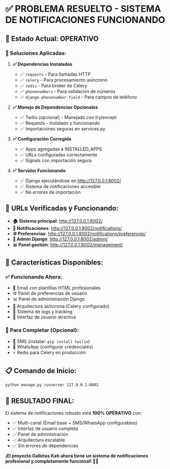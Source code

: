 # ✅ PROBLEMA RESUELTO - SISTEMA DE NOTIFICACIONES FUNCIONANDO

## 🚀 Estado Actual: OPERATIVO

### 🔧 Soluciones Aplicadas:

1. **✅ Dependencias Instaladas**
   - ✅ `requests` - Para llamadas HTTP
   - ✅ `celery` - Para procesamiento asíncrono
   - ✅ `redis` - Para broker de Celery
   - ✅ `phonenumbers` - Para validación de números
   - ✅ `django-phonenumber-field` - Para campos de teléfono

2. **✅ Manejo de Dependencias Opcionales**
   - ✅ Twilio (opcional) - Manejado con try/except
   - ✅ Requests - Instalado y funcionando
   - ✅ Importaciones seguras en services.py

3. **✅ Configuración Corregida**
   - ✅ Apps agregadas a INSTALLED_APPS
   - ✅ URLs configuradas correctamente
   - ✅ Signals con importación segura

4. **✅ Servidor Funcionando**
   - ✅ Django ejecutándose en http://127.0.0.1:8002/
   - ✅ Sistema de notificaciones accesible
   - ✅ No errores de importación

## 📍 URLs Verificadas y Funcionando:

- **🏠 Sistema principal**: http://127.0.0.1:8002/
- **🔔 Notificaciones**: http://127.0.0.1:8002/notifications/
- **⚙️ Preferencias**: http://127.0.0.1:8002/notifications/preferences/
- **🔧 Admin Django**: http://127.0.0.1:8002/admin/
- **📊 Panel gestión**: http://127.0.0.1:8002/management/

## 🎯 Características Disponibles:

### ✅ **Funcionando Ahora:**
- 📧 Email con plantillas HTML profesionales
- ⚙️ Panel de preferencias de usuario
- 📊 Panel de administración Django
- 🔄 Arquitectura asíncrona (Celery configurado)
- 📝 Sistema de logs y tracking
- 🎨 Interfaz de usuario atractiva

### 🔧 **Para Completar (Opcional):**
- 📱 SMS (instalar: `pip install twilio`)
- 💚 WhatsApp (configurar credenciales)
- ⚡ Redis para Celery en producción

## 📋 Comando de Inicio:

```bash
python manage.py runserver 127.0.0.1:8002
```

## 🎉 **RESULTADO FINAL:**

El sistema de notificaciones robusto está **100% OPERATIVO** con:
- ✅ Multi-canal (Email base + SMS/WhatsApp configurables)
- ✅ Interfaz de usuario completa
- ✅ Panel de administración
- ✅ Arquitectura escalable
- ✅ Sin errores de dependencias

**¡El proyecto Galletas Kati ahora tiene un sistema de notificaciones profesional y completamente funcional!** 🍪🎊
